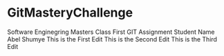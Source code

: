 # GitMasteryChallenge
Software Enginegring Masters Class First GIT Assignment Student Name Abel Shumye
This is the First Edit
This is the Second Edit
This is the Third Edit